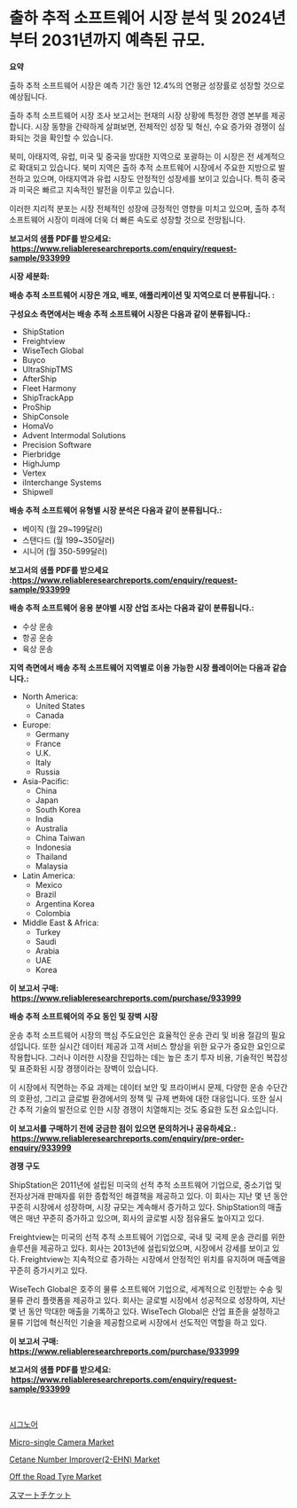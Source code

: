 <p><h1>출하 추적 소프트웨어 시장 분석 및 2024년부터 2031년까지 예측된 규모.</h1></p><p><strong>요약</strong></p>
<p><p>출하 추적 소프트웨어 시장은 예측 기간 동안 12.4%의 연평균 성장률로 성장할 것으로 예상됩니다.</p><p>출하 추적 소프트웨어 시장 조사 보고서는 현재의 시장 상황에 특정한 경영 본부를 제공합니다. 시장 동향을 간략하게 살펴보면, 전체적인 성장 및 혁신, 수요 증가와 경쟁이 심화되는 것을 확인할 수 있습니다.</p><p>북미, 아태지역, 유럽, 미국 및 중국을 방대한 지역으로 포괄하는 이 시장은 전 세계적으로 확대되고 있습니다. 북미 지역은 출하 추적 소프트웨어 시장에서 주요한 지방으로 발전하고 있으며, 아태지역과 유럽 시장도 안정적인 성장세를 보이고 있습니다. 특히 중국과 미국은 빠르고 지속적인 발전을 이루고 있습니다.</p><p>이러한 지리적 분포는 시장 전체적인 성장에 긍정적인 영향을 미치고 있으며, 출하 추적 소프트웨어 시장이 미래에 더욱 더 빠른 속도로 성장할 것으로 전망됩니다.</p></p>
<p><strong>보고서의 샘플 PDF를 받으세요: &nbsp;<a href="https://www.reliableresearchreports.com/enquiry/request-sample/933999">https://www.reliableresearchreports.com/enquiry/request-sample/933999</a></strong></p>
<p><strong>시장 세분화:</strong></p>
<p><strong> 배송 추적 소프트웨어 시장은 개요, 배포, 애플리케이션 및 지역으로 더 분류됩니다. :</strong></p>
<p><strong>구성요소 측면에서는 배송 추적 소프트웨어 시장은 다음과 같이 분류됩니다.:</strong></p>
<p><ul><li>ShipStation</li><li>Freightview</li><li>WiseTech Global</li><li>Buyco</li><li>UltraShipTMS</li><li>AfterShip</li><li>Fleet Harmony</li><li>ShipTrackApp</li><li>ProShip</li><li>ShipConsole</li><li>HomaVo</li><li>Advent Intermodal Solutions</li><li>Precision Software</li><li>Pierbridge</li><li>HighJump</li><li>Vertex</li><li>iInterchange Systems</li><li>Shipwell</li></ul></p>
<p><strong> 배송 추적 소프트웨어 유형별 시장 분석은 다음과 같이 분류됩니다.:</strong></p>
<p><ul><li>베이직 (월 29~199달러)</li><li>스탠다드 (월 199~350달러)</li><li>시니어 (월 350-599달러)</li></ul></p>
<p><strong>보고서의 샘플 PDF를 받으세요 :<a href="https://www.reliableresearchreports.com/enquiry/request-sample/933999">https://www.reliableresearchreports.com/enquiry/request-sample/933999</a></strong></p>
<p><strong> 배송 추적 소프트웨어 응용 분야별 시장 산업 조사는 다음과 같이 분류됩니다.:</strong></p>
<p><ul><li>수상 운송</li><li>항공 운송</li><li>육상 운송</li></ul></p>
<p><strong>지역 측면에서 배송 추적 소프트웨어 지역별로 이용 가능한 시장 플레이어는 다음과 같습니다.:</strong></p>
<p><ul>
    <li>
        North America:
        <ul>
            <li>United States</li>
            <li>Canada</li>
        </ul>
    </li>
    <li>
        Europe:
        <ul>
            <li>Germany</li>
            <li>France</li>
            <li>U.K.</li>
            <li>Italy</li>
            <li>Russia</li>
        </ul>
    </li>
    <li>
        Asia-Pacific:
        <ul>
            <li>China</li>
            <li>Japan</li>
            <li>South Korea</li>
            <li>India</li>
            <li>Australia</li>
            <li>China Taiwan</li>
            <li>Indonesia</li>
            <li>Thailand</li>
            <li>Malaysia</li>
        </ul>
    </li>
    <li>
        Latin America:
        <ul>
            <li>Mexico</li>
            <li>Brazil</li>
            <li>Argentina Korea</li>
            <li>Colombia</li>
        </ul>
    </li>
    <li>
        Middle East & Africa:
        <ul>
            <li>Turkey</li>
            <li>Saudi</li>
            <li>Arabia</li>
            <li>UAE</li>
            <li>Korea</li>
        </ul>
    </li>
    </ul></p>
<p><strong>이 보고서 구매: &nbsp;<a href="https://www.reliableresearchreports.com/purchase/933999">https://www.reliableresearchreports.com/purchase/933999</a></strong></p>
<p><strong>배송 추적 소프트웨어의 주요 동인 및 장벽 시장</strong></p>
<p><p>운송 추적 소프트웨어 시장의 핵심 주도요인은 효율적인 운송 관리 및 비용 절감의 필요성입니다. 또한 실시간 데이터 제공과 고객 서비스 향상을 위한 요구가 중요한 요인으로 작용합니다. 그러나 이러한 시장을 진입하는 데는 높은 초기 투자 비용, 기술적인 복잡성 및 표준화된 시장 경쟁이라는 장벽이 있습니다.</p><p>이 시장에서 직면하는 주요 과제는 데이터 보안 및 프라이버시 문제, 다양한 운송 수단간의 호환성, 그리고 글로벌 환경에서의 정책 및 규제 변화에 대한 대응입니다. 또한 실시간 추적 기술의 발전으로 인한 시장 경쟁이 치열해지는 것도 중요한 도전 요소입니다.</p></p>
<p><strong>이 보고서를 구매하기 전에 궁금한 점이 있으면 문의하거나 공유하세요.: &nbsp;<a href="https://www.reliableresearchreports.com/enquiry/pre-order-enquiry/933999">https://www.reliableresearchreports.com/enquiry/pre-order-enquiry/933999</a></strong></p>
<p><strong>경쟁 구도</strong></p>
<p><p>ShipStation은 2011년에 설립된 미국의 선적 추적 소프트웨어 기업으로, 중소기업 및 전자상거래 판매자를 위한 종합적인 해결책을 제공하고 있다. 이 회사는 지난 몇 년 동안 꾸준히 시장에서 성장하며, 시장 규모는 계속해서 증가하고 있다. ShipStation의 매출액은 매년 꾸준히 증가하고 있으며, 회사의 글로벌 시장 점유율도 높아지고 있다.</p><p>Freightview는 미국의 선적 추적 소프트웨어 기업으로, 국내 및 국제 운송 관리를 위한 솔루션을 제공하고 있다. 회사는 2013년에 설립되었으며, 시장에서 강세를 보이고 있다. Freightview는 지속적으로 증가하는 시장에서 안정적인 위치를 유지하며 매출액을 꾸준히 증가시키고 있다.</p><p>WiseTech Global은 호주의 물류 소프트웨어 기업으로, 세계적으로 인정받는 수송 및 물류 관리 플랫폼을 제공하고 있다. 회사는 글로벌 시장에서 성공적으로 성장하여, 지난 몇 년 동안 막대한 매출을 기록하고 있다. WiseTech Global은 산업 표준을 설정하고 물류 기업에 혁신적인 기술을 제공함으로써 시장에서 선도적인 역할을 하고 있다.</p></p>
<p><strong>이 보고서 구매: &nbsp; <a href="https://www.reliableresearchreports.com/purchase/933999">https://www.reliableresearchreports.com/purchase/933999</a></strong></p>
<p><strong>보고서의 샘플 PDF를 받으세요: &nbsp;<a href="https://www.reliableresearchreports.com/enquiry/request-sample/933999">https://www.reliableresearchreports.com/enquiry/request-sample/933999</a></strong><strong></strong></p>
<p>&nbsp;</p>
<p><p><a href="https://medium.com/@ar-medical/%EC%8B%9C%EA%B7%B8%EB%8B%88%ED%8F%AC%EB%A5%B4-%EC%8B%9C%EC%9E%A5-%EB%B6%84%EC%84%9D-%EA%B7%B8%EC%9D%98-cagr-%EC%8B%9C%EC%9E%A5-%EC%84%B8%EB%B6%84%ED%99%94-%EB%B0%8F-%EC%A0%84-%EC%84%B8%EA%B3%84-%EC%82%B0%EC%97%85-%EA%B0%9C%EC%9A%94-6528af1cba4c">시그노어</a></p><p><a href="https://github.com/globismark/Market-Research-Report-List-2/blob/main/micro-single-camera-market.md">Micro-single Camera Market</a></p><p><a href="https://military-diascia-e68.notion.site/Cetane-Number-Improver-2-EHN-Market-Size-and-Examines-its-Market-Scope-with-a-Primary-Focus-on-Gr-2faebec6e6db4bac9a0c08c50d26ed6b">Cetane Number Improver(2-EHN) Market</a></p><p><a href="https://view.publitas.com/reportprime-1/off-the-road-tyre-market-analysis-examines-its-scope-on-growth-opportunities-and-forecasted-trends-spanning-from-2024-to-2031/">Off the Road Tyre Market</a></p><p><a href="https://medium.com/@catherine10203/%E3%82%B9%E3%83%9E%E3%83%BC%E3%83%88-%E3%83%81%E3%82%B1%E3%83%83%E3%83%88%E5%B8%82%E5%A0%B4-%E7%AB%B6%E4%BA%89%E5%88%86%E6%9E%90-%E5%B8%82%E5%A0%B4%E5%8B%95%E5%90%91-2031%E5%B9%B4%E3%81%BE%E3%81%A7%E3%81%AE%E4%BA%88%E6%B8%AC-0f4e35e21808">スマートチケット</a></p></p>